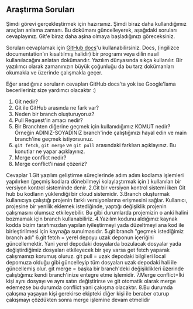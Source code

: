 ## Araştırma Soruları

Şimdi görevi gerçekleştirmek için hazırsınız. Şimdi biraz daha kullandığımız araçları anlama zamanı. Bu dokümanı güncelleyerek, aşağıdaki soruları cevaplayınız. Git'e biraz daha aşina olmaya başladığınızı göreceksiniz. 

Soruları cevaplamak için [GitHub docs](https://docs.github.com/en)'u kullanabilirsiniz. Docs, (ingilizce documentation'ın kısaltılmış halidir) bir programı veya dilin nasıl kullanılacağını anlatan dokümandır. Yazılım dünyasında sıkça kullanılır. Bir yazılımcı olarak zamanınızın büyük çoğunluğu da bu tarz dokümanları okumakla ve üzerinde çalışmakla geçer.

Eğer aradığınız soruların cevapları GitHub docs'ta yok ise Google'lama becerileriniz size yardımcı olacaktır :)

1. Git nedir?
2. Git ile GitHub arasında ne fark var?
3. Neden bir branch oluşturuyoruz? 
4. Pull Request'in amacı nedir?
5. Bir Branchten diğerine geçmek için kullanıdığımız KOMUT nedir? Örneğin ADINIZ-SOYADINIZ branch'inde çalıştığınızı hayal edin ve main branch'ine geçmek istiyorsunuz.
6. `git fetch`, `git merge` ve `git pull` arasındaki farklıarı açıklayınız. Bu konutlar ne yapar açıklayınız.
7. Merge conflict nedir?
8. Merge conflict'i nasıl çözeriz?

Cevaplar
1.Git yazılım geliştirme süreçlerinde adım adım kodlama işlemleri yapılırken (geçmiş kodlara dönebilmeyi kolaylaştırmak için ) kullanılan bir versiyon kontrol sisteminde denir.
2.Git bir versiyon kontrol sistemi iken Git hub bu kodların yüklendiği bir cloud sistemidir.
3.Branch oluşturmak kullanıcıya çalıştığı projenin farklı versiyonlarına erişmesini sağlar. Kullanıcı, projesine bir yenilik eklemek istediğinde, yaptığı değişiklik projenin çalışmasını olumsuz etkileyebilir. Bu gibi durumlarda projemizin o anki halini bozmamak için branch kullanabiliriz.
4.Yazılım kodunu aldığımız kaynak kodda bizim tarafımızdan yapılan iyileştirmeyi yada düzeltmeyi ana kod ile birleştirilmesi için kaynağa sunulmasıdır.
5.git branch "geçmek istediğimiz branch adı"
6.git fetch = yerel depoyu uzak deponun içeriğini güncellemektir. Yani yerel depodaki dosyalarda bozulacak dosyalar yada değiştirdiğimiz dosyaları etkileyecek bir şey varsa get fetch yaparak çalışmamızı korumuş oluruz.
  git pull = uzak depodaki bilgileri local depomuza olduğu gibi güncelleyip tüm dosyaları uzak depodaki hali ile güncellemiş olur.
  git merge = başka bir branch'deki değişiklikleri üzerinde çalıştığımız kendi branch'inize entegre etme işlemidir.
7.Merge conflict=İki kişi aynı dosyayı ve aynı satırı değiştirirse ve git otomatik olarak merge edemezse bu durumda conflict yani çakışma olacaktır. 
8.Bu durumda çakışma yaşayan kişi gerekirse ekipteki diğer kişi ile beraber oturup çakışmayı çözdükten sonra merge işlemine devam etmelidir